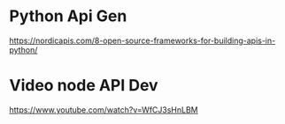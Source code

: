 ﻿# Python Api Gen 

<https://nordicapis.com/8-open-source-frameworks-for-building-apis-in-python/>

# Video node API Dev

<https://www.youtube.com/watch?v=WfCJ3sHnLBM> 
